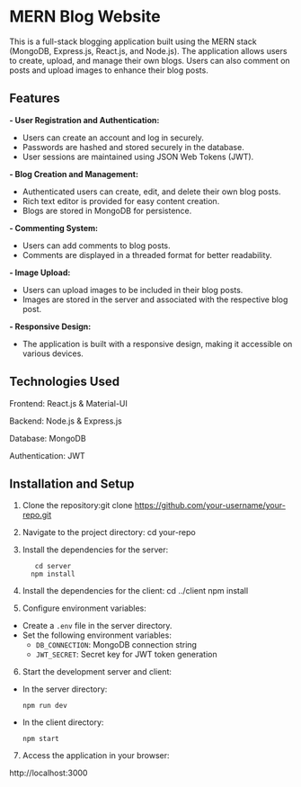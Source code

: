 
# MERN Blog Website

This is a full-stack blogging application built using the MERN stack (MongoDB, Express.js, React.js, and Node.js). The application allows users to create, upload, and manage their own blogs. Users can also comment on posts and upload images to enhance their blog posts.

## Features

**- User Registration and Authentication:**
  - Users can create an account and log in securely.
  - Passwords are hashed and stored securely in the database.
  - User sessions are maintained using JSON Web Tokens (JWT).

**- Blog Creation and Management:**
  - Authenticated users can create, edit, and delete their own blog posts.
  - Rich text editor is provided for easy content creation.
  - Blogs are stored in MongoDB for persistence.

**- Commenting System:**
  - Users can add comments to blog posts.
  - Comments are displayed in a threaded format for better readability.

**- Image Upload:**
  - Users can upload images to be included in their blog posts.
  - Images are stored in the server and associated with the respective blog post.

**- Responsive Design:**
  - The application is built with a responsive design, making it accessible on various devices.

## Technologies Used

Frontend: React.js & Material-UI

Backend: Node.js & Express.js

Database: MongoDB

Authentication: JWT

## Installation and Setup

1. Clone the repository:git clone https://github.com/your-username/your-repo.git

2. Navigate to the project directory: cd your-repo

3. Install the dependencies for the server:
 
          cd server
         npm install
         

4. Install the dependencies for the client:
         cd ../client
          npm install   
          
 
5. Configure environment variables:
- Create a `.env` file in the server directory.
- Set the following environment variables:
  - `DB_CONNECTION`: MongoDB connection string
  - `JWT_SECRET`: Secret key for JWT token generation

6. Start the development server and client:
- In the server directory:
  ```
  npm run dev
  ```
- In the client directory:
  ```
  npm start
  ```

7. Access the application in your browser:

http://localhost:3000


